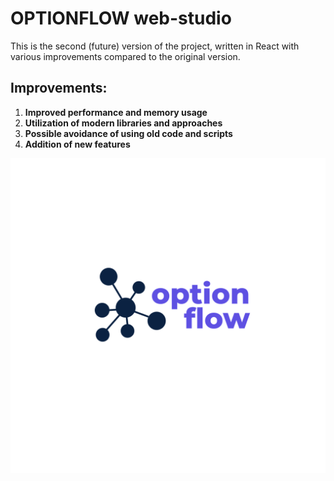 # OPTIONFLOW web-studio

This is the second (future) version of the project, written in React with various improvements compared to the original version.

## Improvements:

1. **Improved performance and memory usage**
2. **Utilization of modern libraries and approaches**
3. **Possible avoidance of using old code and scripts**
4. **Addition of new features**

![optionflow logo](public/images/internet/color.png)
